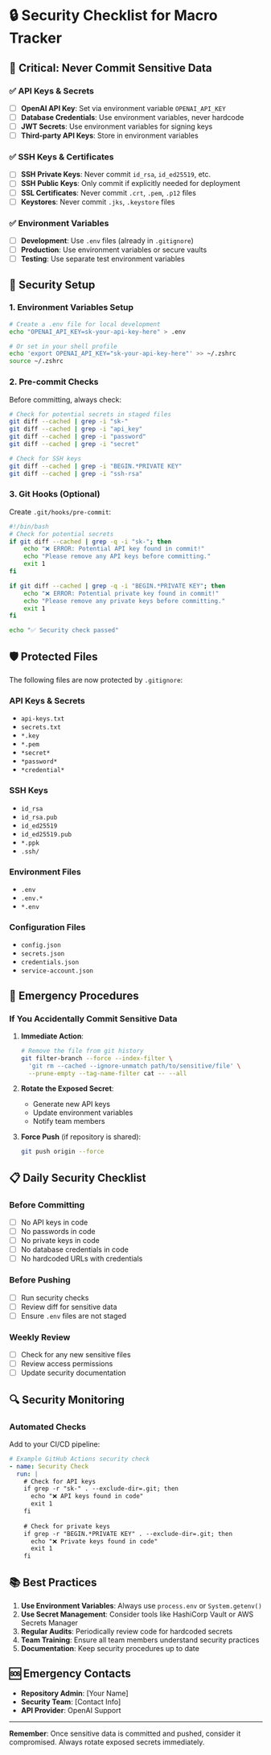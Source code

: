 # 🔒 Security Checklist for Macro Tracker

## 🚨 Critical: Never Commit Sensitive Data

### ✅ API Keys & Secrets
- [ ] **OpenAI API Key**: Set via environment variable `OPENAI_API_KEY`
- [ ] **Database Credentials**: Use environment variables, never hardcode
- [ ] **JWT Secrets**: Use environment variables for signing keys
- [ ] **Third-party API Keys**: Store in environment variables

### ✅ SSH Keys & Certificates
- [ ] **SSH Private Keys**: Never commit `id_rsa`, `id_ed25519`, etc.
- [ ] **SSH Public Keys**: Only commit if explicitly needed for deployment
- [ ] **SSL Certificates**: Never commit `.crt`, `.pem`, `.p12` files
- [ ] **Keystores**: Never commit `.jks`, `.keystore` files

### ✅ Environment Variables
- [ ] **Development**: Use `.env` files (already in `.gitignore`)
- [ ] **Production**: Use environment variables or secure vaults
- [ ] **Testing**: Use separate test environment variables

## 🔧 Security Setup

### 1. Environment Variables Setup

```bash
# Create a .env file for local development
echo "OPENAI_API_KEY=sk-your-api-key-here" > .env

# Or set in your shell profile
echo 'export OPENAI_API_KEY="sk-your-api-key-here"' >> ~/.zshrc
source ~/.zshrc
```

### 2. Pre-commit Checks

Before committing, always check:

```bash
# Check for potential secrets in staged files
git diff --cached | grep -i "sk-"
git diff --cached | grep -i "api_key"
git diff --cached | grep -i "password"
git diff --cached | grep -i "secret"

# Check for SSH keys
git diff --cached | grep -i "BEGIN.*PRIVATE KEY"
git diff --cached | grep -i "ssh-rsa"
```

### 3. Git Hooks (Optional)

Create `.git/hooks/pre-commit`:

```bash
#!/bin/bash
# Check for potential secrets
if git diff --cached | grep -q -i "sk-"; then
    echo "❌ ERROR: Potential API key found in commit!"
    echo "Please remove any API keys before committing."
    exit 1
fi

if git diff --cached | grep -q -i "BEGIN.*PRIVATE KEY"; then
    echo "❌ ERROR: Potential private key found in commit!"
    echo "Please remove any private keys before committing."
    exit 1
fi

echo "✅ Security check passed"
```

## 🛡️ Protected Files

The following files are now protected by `.gitignore`:

### API Keys & Secrets
- `api-keys.txt`
- `secrets.txt`
- `*.key`
- `*.pem`
- `*secret*`
- `*password*`
- `*credential*`

### SSH Keys
- `id_rsa`
- `id_rsa.pub`
- `id_ed25519`
- `id_ed25519.pub`
- `*.ppk`
- `.ssh/`

### Environment Files
- `.env`
- `.env.*`
- `*.env`

### Configuration Files
- `config.json`
- `secrets.json`
- `credentials.json`
- `service-account.json`

## 🚨 Emergency Procedures

### If You Accidentally Commit Sensitive Data

1. **Immediate Action**:
   ```bash
   # Remove the file from git history
   git filter-branch --force --index-filter \
     'git rm --cached --ignore-unmatch path/to/sensitive/file' \
     --prune-empty --tag-name-filter cat -- --all
   ```

2. **Rotate the Exposed Secret**:
   - Generate new API keys
   - Update environment variables
   - Notify team members

3. **Force Push** (if repository is shared):
   ```bash
   git push origin --force
   ```

## 📋 Daily Security Checklist

### Before Committing
- [ ] No API keys in code
- [ ] No passwords in code
- [ ] No private keys in code
- [ ] No database credentials in code
- [ ] No hardcoded URLs with credentials

### Before Pushing
- [ ] Run security checks
- [ ] Review diff for sensitive data
- [ ] Ensure `.env` files are not staged

### Weekly Review
- [ ] Check for any new sensitive files
- [ ] Review access permissions
- [ ] Update security documentation

## 🔍 Security Monitoring

### Automated Checks

Add to your CI/CD pipeline:

```yaml
# Example GitHub Actions security check
- name: Security Check
  run: |
    # Check for API keys
    if grep -r "sk-" . --exclude-dir=.git; then
      echo "❌ API keys found in code"
      exit 1
    fi
    
    # Check for private keys
    if grep -r "BEGIN.*PRIVATE KEY" . --exclude-dir=.git; then
      echo "❌ Private keys found in code"
      exit 1
    fi
```

## 📚 Best Practices

1. **Use Environment Variables**: Always use `process.env` or `System.getenv()`
2. **Use Secret Management**: Consider tools like HashiCorp Vault or AWS Secrets Manager
3. **Regular Audits**: Periodically review code for hardcoded secrets
4. **Team Training**: Ensure all team members understand security practices
5. **Documentation**: Keep security procedures up to date

## 🆘 Emergency Contacts

- **Repository Admin**: [Your Name]
- **Security Team**: [Contact Info]
- **API Provider**: OpenAI Support

---

**Remember**: Once sensitive data is committed and pushed, consider it compromised. Always rotate exposed secrets immediately. 